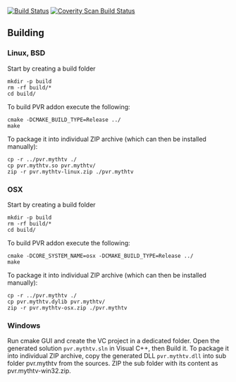 [![Build Status](https://secure.travis-ci.org/janbar/pvr.mythtv.png?branch=doityourself)](http://travis-ci.org/janbar/pvr.mythtv) [![Coverity Scan Build Status](https://scan.coverity.com/projects/3115/badge.svg)](https://scan.coverity.com/projects/3115)

## Building

### Linux, BSD

Start by creating a build folder
```
mkdir -p build
rm -rf build/*
cd build/
```

To build PVR addon execute the following:
```
cmake -DCMAKE_BUILD_TYPE=Release ../
make
```

To package it into individual ZIP archive (which can then be installed manually): 
```
cp -r ../pvr.mythtv ./
cp pvr.mythtv.so pvr.mythtv/
zip -r pvr.mythtv-linux.zip ./pvr.mythtv
```

### OSX

Start by creating a build folder
```
mkdir -p build
rm -rf build/*
cd build/
```

To build PVR addon execute the following:
```
cmake -DCORE_SYSTEM_NAME=osx -DCMAKE_BUILD_TYPE=Release ../
make
```

To package it into individual ZIP archive (which can then be installed manually):
```
cp -r ../pvr.mythtv ./
cp pvr.mythtv.dylib pvr.mythtv/
zip -r pvr.mythtv-osx.zip ./pvr.mythtv
```

### Windows

Run cmake GUI and create the VC project in a dedicated folder.
Open the generated solution ```pvr.mythtv.sln``` in Visual C++, then Build it.
To package it into individual ZIP archive, copy the generated DLL ```pvr.mythtv.dll``` into sub folder pvr.mythtv from the sources. ZIP the sub folder with its content as pvr.mythtv-win32.zip.

